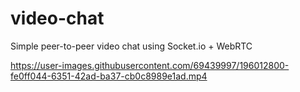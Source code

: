 # video-chat

Simple peer-to-peer video chat using Socket.io + WebRTC



https://user-images.githubusercontent.com/69439997/196012800-fe0ff044-6351-42ad-ba37-cb0c8989e1ad.mp4

